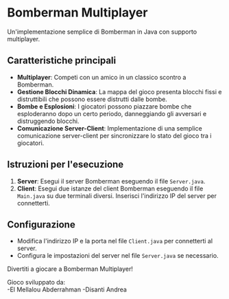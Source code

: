 # Bomberman Multiplayer

Un'implementazione semplice di Bomberman in Java con supporto multiplayer.

## Caratteristiche principali

- **Multiplayer**: Competi con un amico in un classico scontro a Bomberman.
- **Gestione Blocchi Dinamica**: La mappa del gioco presenta blocchi fissi e distruttibili che possono essere distrutti dalle bombe.
- **Bombe e Esplosioni**: I giocatori possono piazzare bombe che esploderanno dopo un certo periodo, danneggiando gli avversari e distruggendo blocchi.
- **Comunicazione Server-Client**: Implementazione di una semplice comunicazione server-client per sincronizzare lo stato del gioco tra i giocatori.


## Istruzioni per l'esecuzione

1. **Server**: Esegui il server Bomberman eseguendo il file `Server.java`.
2. **Client**: Esegui due istanze del client Bomberman eseguendo il file `Main.java` su due terminali diversi. Inserisci l'indirizzo IP del server per connetterti.

## Configurazione

- Modifica l'indirizzo IP e la porta nel file `Client.java` per connetterti al server.
- Configura le impostazioni del server nel file `Server.java` se necessario.

Divertiti a giocare a Bomberman Multiplayer!

Gioco sviluppato da:  
-El Mellalou Abderrahman 
-Disanti Andrea

